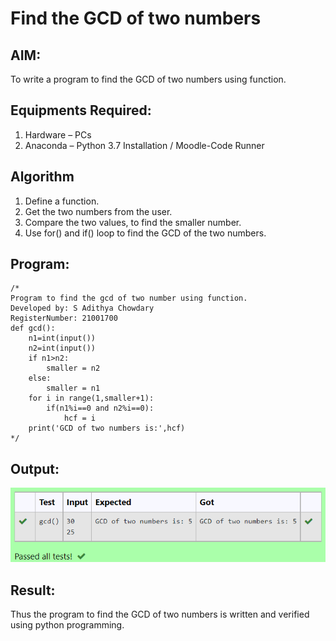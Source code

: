 # Find the GCD of two numbers

## AIM:
To write a program to find the GCD of two numbers using function.

## Equipments Required:
1. Hardware – PCs
2. Anaconda – Python 3.7 Installation / Moodle-Code Runner

## Algorithm
1. Define a function.
2. Get the two numbers from the user.
3. Compare the two values, to find the smaller number.
4. Use for() and if() loop to find the GCD of the two numbers.

## Program:
```
/*
Program to find the gcd of two number using function.
Developed by: S Adithya Chowdary
RegisterNumber: 21001700
def gcd():
    n1=int(input())
    n2=int(input())
    if n1>n2:
        smaller = n2
    else:
        smaller = n1
    for i in range(1,smaller+1):
        if(n1%i==0 and n2%i==0):
            hcf = i
    print('GCD of two numbers is:',hcf)
*/
```

## Output:
![GCD of two numbers](/IMAGES/img1.png)

## Result:
Thus the program to find the GCD of two numbers is written and verified using python programming.
